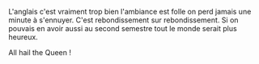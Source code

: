 L'anglais c'est vraiment trop bien l'ambiance est folle on perd jamais une minute à s'ennuyer. C'est rebondissement sur rebondissement. Si on pouvais en avoir aussi au second semestre tout le monde serait plus heureux. 

All hail the Queen !